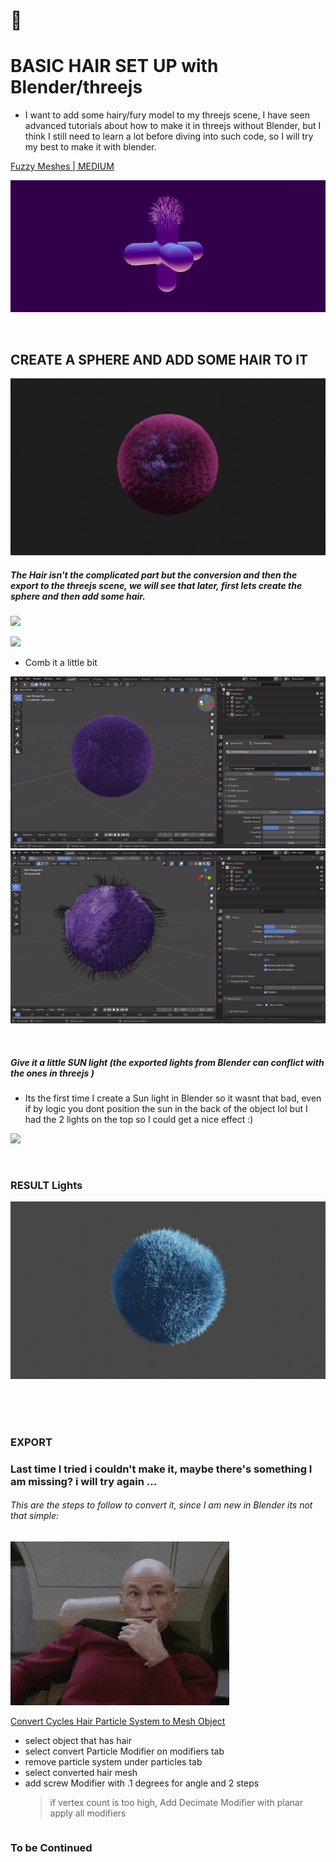# 🦄

# BASIC HAIR SET UP with Blender/threejs

- I want to add some hairy/fury model to my threejs scene, I have seen advanced tutorials about how to make it in threejs without Blender, but I think I still need to learn a lot before diving into such code, so I will try my best to make it with blender.

[Fuzzy Meshes | MEDIUM](https://medium.com/@Zadvorsky/fuzzy-meshes-4c7fd3910d6f)

[<img src="./src/img/hairy_medium.gif"/>](https://medium.com/@Zadvorsky/fuzzy-meshes-4c7fd3910d6f)

<br>

## CREATE A SPHERE AND ADD SOME HAIR TO IT

[<img src="./src/img/hair-rendered_nolights.jpg"/>]()

##### The Hair isn't the complicated part but the conversion and then the export to the threejs scene, we will see that later, first lets create the sphere and then add some hair.

[<img src="./src/img/hair-creation1.gif"/>]()

[<img src="./src/img/hair-creation2.gif"/>]()

- Comb it a little bit

[<img src="./src/img/hair-creation3.gif"/>]()
[<img src="./src/img/hair-creation4.gif"/>]()

<br>

##### Give it a little SUN light (the exported lights from Blender can conflict with the ones in threejs )

- Its the first time I create a Sun light in Blender so it wasnt that bad, even if by logic you dont position the sun in the back of the object lol but I had the 2 lights on the top so I could get a nice effect :)

[<img src="./src/img/hair-creation5:sunlight.gif"/>]()

<br>

### RESULT Lights

[<img src="./src/img/hair3.jpg"/>]()

<br>
<br>
<br>

### EXPORT

### Last time I tried i couldn't make it, maybe there's something I am missing? i will try again ...

###### This are the steps to follow to convert it, since I am new in Blender its not that simple:

[<img src="./src/img/picard.gif"/>]()

[Convert Cycles Hair Particle System to Mesh Object ](https://blender.stackexchange.com/questions/2745/convert-cycles-hair-particle-system-to-mesh-object/5255#5255)

- select object that has hair
- select convert Particle Modifier on modifiers tab
- remove particle system under particles tab
- select converted hair mesh
- add screw Modifier with .1 degrees for angle and 2 steps
  > if vertex count is too high, Add Decimate Modifier with planar apply all modifiers

```javascript

```

### To be Continued
